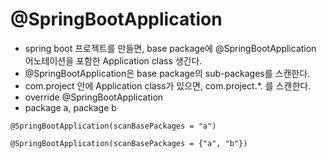 # @SpringBootApplication

- spring boot 프로젝트를 만들면, base package에 @SpringBootApplication 어노테이션을 포함한 Application class 생긴다.
- @SpringBootApplication은 base package의 sub-packages를 스캔한다.
- com.project 안에 Application class가 있으면, com.project.*. 를 스캔한다.
- override @SpringBootApplication
- package a, package b
````
@SpringBootApplication(scanBasePackages = "a")
````
````
@SpringBootApplication(scanBasePackages = {"a", "b"})
````

